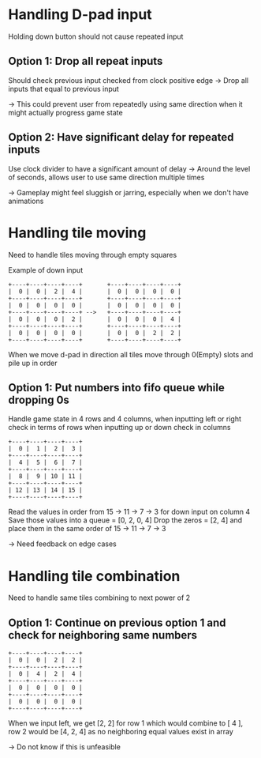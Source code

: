 # Handling D-pad input

Holding down button should not cause repeated input

## Option 1: Drop all repeat inputs
Should check previous input checked from clock positive edge
-> Drop all inputs that equal to previous input

-> This could prevent user from repeatedly using same direction when it might actually progress game state

## Option 2: Have significant delay for repeated inputs
Use clock divider to have a significant amount of delay
-> Around the level of seconds, allows user to use same direction multiple times

-> Gameplay might feel sluggish or jarring, especially when we don't have animations

# Handling tile moving

Need to handle tiles moving through empty squares

Example of down input
```
+----+----+----+----+       +----+----+----+----+
|  0 |  0 |  2 |  4 |       |  0 |  0 |  0 |  0 |
+----+----+----+----+       +----+----+----+----+
|  0 |  0 |  0 |  0 |       |  0 |  0 |  0 |  0 |
+----+----+----+----+ -->   +----+----+----+----+
|  0 |  0 |  0 |  2 |       |  0 |  0 |  0 |  4 |
+----+----+----+----+       +----+----+----+----+
|  0 |  0 |  0 |  0 |       |  0 |  0 |  2 |  2 |
+----+----+----+----+       +----+----+----+----+
```
When we move d-pad in direction all tiles move through 0(Empty) slots and pile up in order

## Option 1: Put numbers into fifo queue while dropping 0s
Handle game state in 4 rows and 4 columns, when inputting left or right check in terms of rows when inputting up or down check in columns
```
+----+----+----+----+
|  0 |  1 |  2 |  3 |
+----+----+----+----+
|  4 |  5 |  6 |  7 |
+----+----+----+----+
|  8 |  9 | 10 | 11 |
+----+----+----+----+
| 12 | 13 | 14 | 15 |
+----+----+----+----+
```
Read the values in order from 15 -> 11 -> 7 -> 3 for down input on column 4
Save those values into a queue = [0, 2, 0, 4]
Drop the zeros = [2, 4] and place them in the same order of 15 -> 11 -> 7 -> 3

-> Need feedback on edge cases



# Handling tile combination

Need to handle same tiles combining to next power of 2

## Option 1: Continue on previous option 1 and check for neighboring same numbers
```
+----+----+----+----+
|  0 |  0 |  2 |  2 |
+----+----+----+----+
|  0 |  4 |  2 |  4 |
+----+----+----+----+
|  0 |  0 |  0 |  0 |
+----+----+----+----+
|  0 |  0 |  0 |  0 |
+----+----+----+----+
```
When we input left, we get [2, 2] for row 1 which would combine to [ 4 ], row 2 would be [4, 2, 4] as no neighboring equal values exist in array

-> Do not know if this is unfeasible
